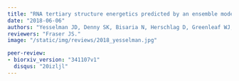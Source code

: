 ```yaml
---
title: "RNA tertiary structure energetics predicted by an ensemble model of the RNA double helix."
date: "2018-06-06"
authors: "Yesselman JD, Denny SK, Bisaria N, Herschlag D, Greenleaf WJ, Das R."
reviewers: "Fraser JS."
image: "/static/img/reviews/2018_yesselman.jpg"

peer-review:
- biorxiv_version: "341107v1"
  disqus: "20izljl"
---
```

